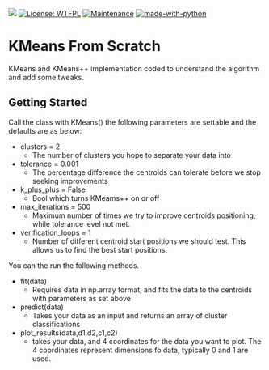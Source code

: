 ![](https://tokei.rs/b1/github/jobyid/strive_build_good_reads)
[![License: WTFPL](https://img.shields.io/badge/License-WTFPL-brightgreen.svg)](http://www.wtfpl.net/about/)
[![Maintenance](https://img.shields.io/badge/Maintained%3F-no-red.svg)](https://bitbucket.org/lbesson/ansi-colors)
[![made-with-python](https://img.shields.io/badge/Made%20with-Python-1f425f.svg)](https://www.python.org/)

# KMeans From Scratch
 
KMeans and KMeans++ implementation coded to understand the algorithm and add some tweaks. 

## Getting Started 

Call the class with KMeans() the following parameters are settable and the defaults are as below: 

- clusters = 2
	- The number of clusters you hope to separate your data into
- tolerance = 0.001
	- The percentage difference the centroids can tolerate before we stop seeking improvements  
- k_plus_plus = False 
	- Bool which turns KMeams++ on or off 
- max_iterations = 500
	- Maximum number of times we try to improve centroids positioning, while tolerance level not met.   
- verification_loops = 1
	- Number of different centroid start positions we should test. This allows us to find the best start positions. 

You can the run the following methods. 

- fit(data)
	- Requires data in np.array format, and fits the data to the centroids with parameters as set above 
- predict(data)
	- Takes your data as an input and returns an array of cluster classifications 
- plot_results(data,d1,d2,c1,c2)
	- takes your data, and 4 coordinates for the data you want to plot. The 4 coordinates represent dimensions fo data, typically 0 and 1 are used. 